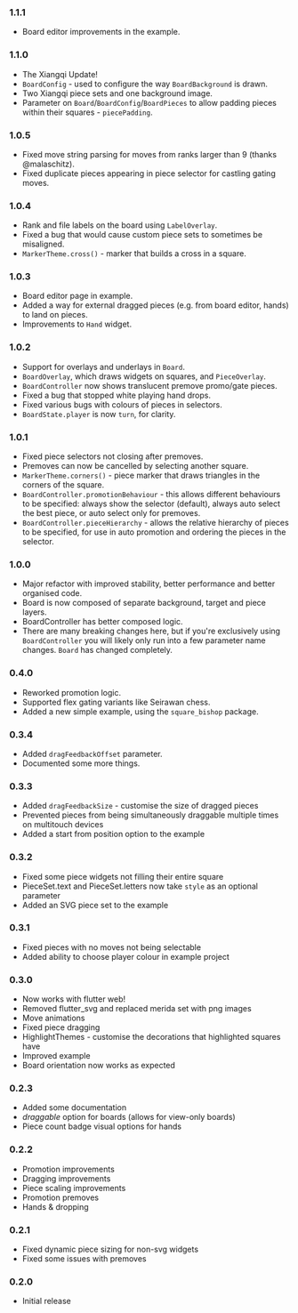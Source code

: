 ### 1.1.1
- Board editor improvements in the example.
  
### 1.1.0
- The Xiangqi Update!
- `BoardConfig` - used to configure the way `BoardBackground` is drawn.
- Two Xiangqi piece sets and one background image.
- Parameter on `Board`/`BoardConfig`/`BoardPieces` to allow padding pieces within their squares - `piecePadding`.

### 1.0.5
- Fixed move string parsing for moves from ranks larger than 9 (thanks @malaschitz).
- Fixed duplicate pieces appearing in piece selector for castling gating moves.

### 1.0.4
- Rank and file labels on the board using `LabelOverlay`.
- Fixed a bug that would cause custom piece sets to sometimes be misaligned.
- `MarkerTheme.cross()` - marker that builds a cross in a square.

### 1.0.3
- Board editor page in example.
- Added a way for external dragged pieces (e.g. from board editor, hands) to land on pieces.
- Improvements to `Hand` widget.

### 1.0.2
- Support for overlays and underlays in `Board`.
- `BoardOverlay`, which draws widgets on squares, and `PieceOverlay`.
- `BoardController` now shows translucent premove promo/gate pieces.
- Fixed a bug that stopped white playing hand drops.
- Fixed various bugs with colours of pieces in selectors.
- `BoardState.player` is now `turn`, for clarity.

### 1.0.1
- Fixed piece selectors not closing after premoves.
- Premoves can now be cancelled by selecting another square.
- `MarkerTheme.corners()` - piece marker that draws triangles in the corners of the square.
- `BoardController.promotionBehaviour` - this allows different behaviours to be specified: always show the selector (default), always auto select the best piece, or auto select only for premoves.
- `BoardController.pieceHierarchy` - allows the relative hierarchy of pieces to be specified, for use in auto promotion and ordering the pieces in the selector.

### 1.0.0
- Major refactor with improved stability, better performance and better organised code.
- Board is now composed of separate background, target and piece layers.
- BoardController has better composed logic.
- There are many breaking changes here, but if you're exclusively using `BoardController` you will likely only run into a few parameter name changes. `Board` has changed completely.

### 0.4.0
- Reworked promotion logic.
- Supported flex gating variants like Seirawan chess.
- Added a new simple example, using the `square_bishop` package.

### 0.3.4
- Added `dragFeedbackOffset` parameter.
- Documented some more things.

### 0.3.3
- Added `dragFeedbackSize` - customise the size of dragged pieces
- Prevented pieces from being simultaneously draggable multiple times on multitouch devices
- Added a start from position option to the example

### 0.3.2
- Fixed some piece widgets not filling their entire square
- PieceSet.text and PieceSet.letters now take `style` as an optional parameter
- Added an SVG piece set to the example

### 0.3.1
- Fixed pieces with no moves not being selectable
- Added ability to choose player colour in example project

### 0.3.0
- Now works with flutter web!
- Removed flutter_svg and replaced merida set with png images
- Move animations
- Fixed piece dragging
- HighlightThemes - customise the decorations that highlighted squares have
- Improved example
- Board orientation now works as expected

### 0.2.3
- Added some documentation
- *draggable* option for boards (allows for view-only boards)
- Piece count badge visual options for hands

### 0.2.2
- Promotion improvements
- Dragging improvements
- Piece scaling improvements
- Promotion premoves
- Hands & dropping

### 0.2.1
- Fixed dynamic piece sizing for non-svg widgets
- Fixed some issues with premoves

### 0.2.0
- Initial release

